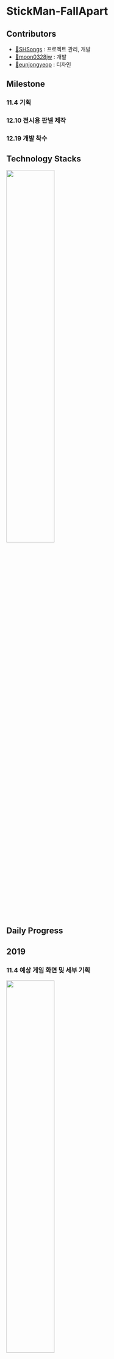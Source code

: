 # StickMan-FallApart


## Contributors

- [🔗SHSongs](https://github.com/SHSongs) : 프로젝트 관리, 개발
- [🔗moon0328jw](https://github.com/moon0328jw) : 개발
- [🔗eunjongyeop](https://github.com/eunjongyeop) : 디자인


## Milestone 

### 11.4 기획

### 12.10 전시용 판넬 제작

### 12.19 개발 착수


## Technology Stacks
<img src="https://user-images.githubusercontent.com/48788892/71762840-26821000-2f18-11ea-8523-3765e20e71ea.png" width="50%" height="50%">



## Daily Progress

## 2019

### 11.4 예상 게임 화면 밎 세부 기획

<img src="https://user-images.githubusercontent.com/48788892/71762852-431e4800-2f18-11ea-9b6e-e03376a64138.png" width="50%" height="50%">


### 12.10 전시용 판넬 제작

<img src="https://user-images.githubusercontent.com/48788892/71762827-f2a6ea80-2f17-11ea-9374-3fb09cedb569.png" width="50%" height="50%">


### 12.19 스틱맨, 첫번째 맵 

<img src="https://user-images.githubusercontent.com/48788892/71763807-88944280-2f23-11ea-865e-b90eb7c425ee.png" width="50%" height="50%">
<img src="https://user-images.githubusercontent.com/48788892/71763788-52ef5980-2f23-11ea-96ba-4c56c56d0cee.png" width="50%" height="50%">

### 12.23 권총, 베리어, 두번째 맵 
<img src="https://user-images.githubusercontent.com/48788892/71764029-25f07600-2f26-11ea-9bd5-27552ed3e2fb.png" width="50%" height="50%">
<img src="https://user-images.githubusercontent.com/48788892/71764014-ea55ac00-2f25-11ea-83a0-e9ffd8bba50d.png" width="50%" height="50%">

<img src="https://user-images.githubusercontent.com/48788892/71763897-ed03d180-2f24-11ea-9b23-089939bab21c.png" width="50%" height="50%">

### 12.16 세번째 맵
<img src="https://user-images.githubusercontent.com/48788892/71763991-b5495980-2f25-11ea-8db2-df9d566204fe.png" width="50%" height="50%">

### 12.30 대화 상자 (DIALOG)
(사진)

## 2020

###

